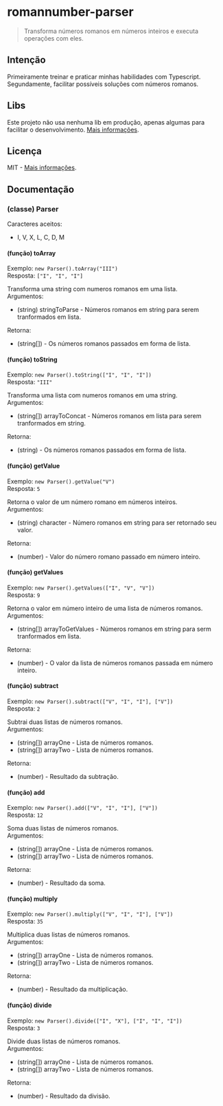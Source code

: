 # romannumber-parser

> Transforma números romanos em números inteiros e executa operações com eles.

## Intenção

Primeiramente treinar e praticar minhas habilidades com Typescript. Segundamente, facilitar possíveis soluções com números romanos.

## Libs

Este projeto não usa nenhuma lib em produção, apenas algumas para facilitar o desenvolvimento. [Mais informações](https://github.com/gepetojj/romannumber-parser/blob/main/package.json).

## Licença

MIT - [Mais informações](https://github.com/gepetojj/romannumber-parser/blob/main/LICENSE).

## Documentação

### (classe) Parser

Caracteres aceitos:

* I, V, X, L, C, D, M

#### (função) toArray

Exemplo: `new Parser().toArray("III")`  
Resposta: `["I", "I", "I"]`  

Transforma uma string com numeros romanos em uma lista.  
Argumentos:

* (string) stringToParse - Números romanos em string para serem tranformados em lista.

Retorna:

* (string[]) - Os números romanos passados em forma de lista.

#### (função) toString

Exemplo: `new Parser().toString(["I", "I", "I"])`  
Resposta: `"III"`

Transforma uma lista com numeros romanos em uma string.  
Argumentos:

* (string[]) arrayToConcat - Números romanos em lista para serem tranformados em string.

Retorna:

* (string) - Os números romanos passados em forma de lista.

#### (função) getValue

Exemplo: `new Parser().getValue("V")`  
Resposta: `5`

Retorna o valor de um número romano em números inteiros.  
Argumentos:

* (string) character - Número romanos em string para ser retornado seu valor.

Retorna:

* (number) - Valor do número romano passado em número inteiro.

#### (função) getValues

Exemplo: `new Parser().getValues(["I", "V", "V"])`  
Resposta: `9`

Retorna o valor em número inteiro de uma lista de números romanos.  
Argumentos:

* (string[]) arrayToGetValues - Números romanos em string para serm tranformados em lista.

Retorna:

* (number) - O valor da lista de números romanos passada em número inteiro.

#### (função) subtract

Exemplo: `new Parser().subtract(["V", "I", "I"], ["V"])`  
Resposta: `2`

Subtrai duas listas de números romanos.  
Argumentos:

* (string[]) arrayOne - Lista de números romanos.
* (string[]) arrayTwo - Lista de números romanos.

Retorna:

* (number) - Resultado da subtração.

#### (função) add

Exemplo: `new Parser().add(["V", "I", "I"], ["V"])`  
Resposta: `12`

Soma duas listas de números romanos.  
Argumentos:

* (string[]) arrayOne - Lista de números romanos.
* (string[]) arrayTwo - Lista de números romanos.

Retorna:

* (number) - Resultado da soma.

#### (função) multiply

Exemplo: `new Parser().multiply(["V", "I", "I"], ["V"])`  
Resposta: `35`

Multiplica duas listas de números romanos.  
Argumentos:

* (string[]) arrayOne - Lista de números romanos.
* (string[]) arrayTwo - Lista de números romanos.

Retorna:

* (number) - Resultado da multiplicação.

#### (função) divide

Exemplo: `new Parser().divide(["I", "X"], ["I", "I", "I"])`  
Resposta: `3`

Divide duas listas de números romanos.  
Argumentos:

* (string[]) arrayOne - Lista de números romanos.
* (string[]) arrayTwo - Lista de números romanos.

Retorna:

* (number) - Resultado da divisão.
